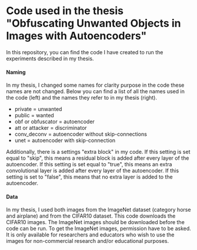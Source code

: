 # Code used in the thesis "Obfuscating Unwanted Objects in Images with Autoencoders"
In this repository, you can find the code I have created to run the experiments described in my thesis.

#### Naming
In my thesis, I changed some names for clarity purpose in the code these names are not changed. Below you can find a list of all the names used in the code (left) and the names they refer to in my thesis (right).

 - private = unwanted
 - public = wanted
 - obf or obfuscator = autoencoder
 - att or attacker = discriminator
 - conv_deconv = autoencoder without skip-connections
 - unet = autoencoder with skip-connection

Additionally, there is a settings "extra block" in my code. 
If this setting is set equal to "skip", this means a residual block is added after every layer of the autoencoder.
If this setting is set equal to "true", this means an extra convolutional layer is added after every layer of the autoencoder.
If this setting is set to "false", this means that no extra layer is added to the autoencoder.

#### Data
In my thesis, I used both images from the ImageNet dataset (category horse and airplane) and from the CIFAR10 dataset. This code downloads the CIFAR10 images. The ImageNet images should be downloaded before the code can be run. To get the ImageNet images, permission have to be asked. It is only available for researchers and educators who wish to use the images for non-commercial research and/or educational purposes.

